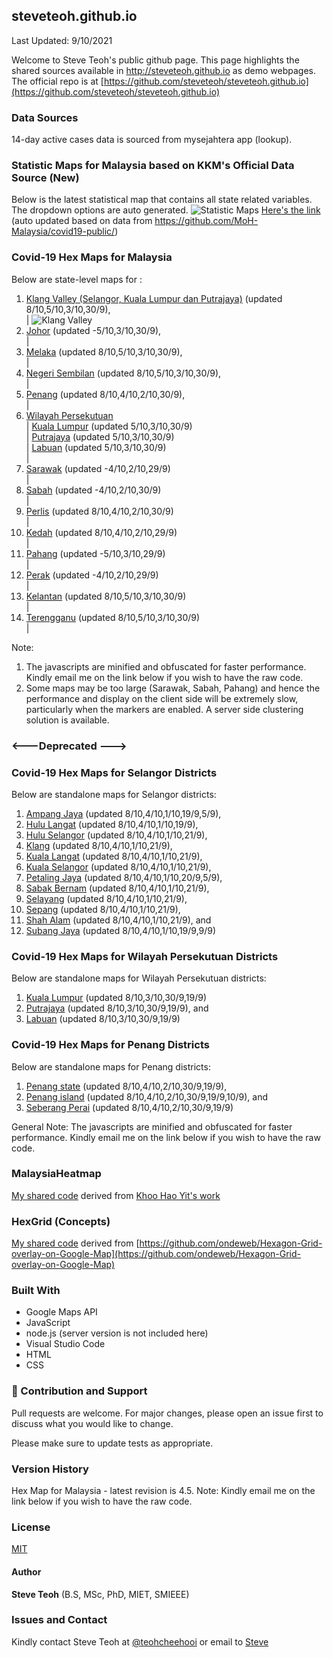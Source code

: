 ﻿## steveteoh.github.io
Last Updated: 9/10/2021

Welcome to Steve Teoh's public github page. This page highlights the shared sources available in http://steveteoh.github.io as demo webpages.
The official repo is at [https://github.com/steveteoh/steveteoh.github.io](https://github.com/steveteoh/steveteoh.github.io)

### Data Sources
14-day active cases data is sourced from mysejahtera app (lookup).

### Statistic Maps for Malaysia based on KKM's Official Data Source (New)
Below is the latest statistical map that contains all state related variables. The dropdown options are auto generated.
![Statistic Maps](https://steveteoh.github.io/img/statistics.png)
[Here's the link](https://steveteoh.github.io/Statistics/) (auto updated based on data from https://github.com/MoH-Malaysia/covid19-public/)

### Covid-19 Hex Maps for Malaysia
Below are state-level maps for : <br>

1. [Klang Valley (Selangor, Kuala Lumpur dan Putrajaya)](http://steveteoh.github.io/KlangValley/) (updated 8/10,5/10,3/10,30/9), <br> |  ![Klang Valley](https://steveteoh.github.io/img/klangvalley.png)
2. [Johor](http://steveteoh.github.io/Johor/) (updated -5/10,3/10,30/9), <br>        |
3. [Melaka](http://steveteoh.github.io/Melaka/) (updated 8/10,5/10,3/10,30/9), <br>  |
4. [Negeri Sembilan](http://steveteoh.github.io/NegeriSembilan/) (updated 8/10,5/10,3/10,30/9), <br>  |
5. [Penang](http://steveteoh.github.io/Penang/) (updated 8/10,4/10,2/10,30/9), <br>  |
6. [Wilayah Persekutuan](http://steveteoh.github.io/Wilayah/) <br>  |
   [Kuala Lumpur](http://steveteoh.github.io/KualaLumpur/) (updated 5/10,3/10,30/9) <br>  |
   [Putrajaya](http://steveteoh.github.io/Putrajaya/) (updated 5/10,3/10,30/9) <br>  |
   [Labuan](http://steveteoh.github.io/Labuan/) (updated 5/10,3/10,30/9) <br>  |
7. [Sarawak](http://steveteoh.github.io/Sarawak/) (updated -4/10,2/10,29/9) <br>  |
8. [Sabah](http://steveteoh.github.io/Sabah/) (updated -4/10,2/10,30/9) <br>  |
9. [Perlis](https://steveteoh.github.io/Perlis/) (updated 8/10,4/10,2/10,30/9) <br>  |
10. [Kedah](https://steveteoh.github.io/Kedah/) (updated 8/10,4/10,2/10,29/9) <br>  |
11. [Pahang](https://steveteoh.github.io/Pahang/) (updated -5/10,3/10,29/9) <br>  |
12. [Perak](https://steveteoh.github.io/Perak/) (updated -4/10,2/10,29/9) <br>  |
13. [Kelantan](https://steveteoh.github.io/Kelantan/) (updated 8/10,5/10,3/10,30/9) <br>  |
14. [Terengganu](https://steveteoh.github.io/Terengganu/) (updated 8/10,5/10,3/10,30/9) <br>  |

Note: 
1. The javascripts are minified and obfuscated for faster performance. Kindly email me on the link below if you wish to have the raw code. 
2. Some maps may be too large (Sarawak, Sabah, Pahang) and hence the performance and display on the client side will be extremely slow, particularly when the markers are enabled. 
   A server side clustering solution is available.

### <---Deprecated --->
### Covid-19 Hex Maps for Selangor Districts
Below are standalone maps for Selangor districts: <br>
1. [Ampang Jaya](http://steveteoh.github.io/AmpangJaya/) (updated 8/10,4/10,1/10,19/9,5/9), <br>
2. [Hulu Langat](http://steveteoh.github.io/HuluLangat/) (updated 8/10,4/10,1/10,19/9), <br>
3. [Hulu Selangor](http://steveteoh.github.io/HuluSelangor/) (updated 8/10,4/10,1/10,21/9), <br>
4. [Klang](http://steveteoh.github.io/Klang/) (updated 8/10,4/10,1/10,21/9), <br>
5. [Kuala Langat](http://steveteoh.github.io/KualaLangat/) (updated 8/10,4/10,1/10,21/9), <br>
6. [Kuala Selangor](http://steveteoh.github.io/KualaSelangor/) (updated 8/10,4/10,1/10,21/9), <br>
7. [Petaling Jaya](http://steveteoh.github.io/PetalingJaya/) (updated 8/10,4/10,1/10,20/9,5/9), <br>
8. [Sabak Bernam](http://steveteoh.github.io/SabakBernam) (updated 8/10,4/10,1/10,21/9), <br>
9. [Selayang](http://steveteoh.github.io/Selayang/) (updated 8/10,4/10,1/10,21/9), <br>
10. [Sepang](http://steveteoh.github.io/Sepang/) (updated 8/10,4/10,1/10,21/9), <br>
11. [Shah Alam](http://steveteoh.github.io/ShahAlam/) (updated 8/10,4/10,1/10,21/9), and  <br>
12. [Subang Jaya](http://steveteoh.github.io/SubangJaya/) (updated 8/10,4/10,1/10,19/9,9/9)<br>

### Covid-19 Hex Maps for Wilayah Persekutuan Districts
Below are standalone maps for Wilayah Persekutuan districts: <br>
1. [Kuala Lumpur](http://steveteoh.github.io/KualaLumpur) (updated 8/10,3/10,30/9,19/9)<br>
2. [Putrajaya](http://steveteoh.github.io/Putrajaya) (updated 8/10,3/10,30/9,19/9), and<br>
3. [Labuan](http://steveteoh.github.io/Labuan) (updated 8/10,3/10,30/9,19/9)<br>

### Covid-19 Hex Maps for Penang Districts
Below are standalone maps for Penang districts: <br>
1. [Penang state](http://steveteoh.github.io/Penang/index.html) (updated 8/10,4/10,2/10,30/9,19/9),  <br>
2. [Penang island](http://steveteoh.github.io/Penang/island.html) (updated 8/10,4/10,2/10,30/9,19/9,10/9), and  <br>
3. [Seberang Perai](http://steveteoh.github.io/Penang/perai.html) (updated 8/10,4/10,2/10,30/9,19/9) <br>

General Note: The javascripts are minified and obfuscated for faster performance. Kindly email me on the link below if you wish to have the raw code. 

### MalaysiaHeatmap
[My shared code](http://steveteoh.github.io/MalaysiaHeatMap) derived from [Khoo Hao Yit's work](https://github.com/KhooHaoYit/KhooHaoYit.github.io/tree/main/Covid19%20Malaysia%20Heatmap)

### HexGrid (Concepts)
[My shared code](http://steveteoh.github.io/HexGrid) derived from [https://github.com/ondeweb/Hexagon-Grid-overlay-on-Google-Map](https://github.com/ondeweb/Hexagon-Grid-overlay-on-Google-Map) 

### Built With

- Google Maps API
- JavaScript
- node.js (server version is not included here)
- Visual Studio Code
- HTML
- CSS

### 🤝 Contribution and Support
Pull requests are welcome. For major changes, please open an issue first to discuss what you would like to change.

Please make sure to update tests as appropriate.

### Version History
Hex Map for Malaysia - latest revision is 4.5.
Note: Kindly email me on the link below if you wish to have the raw code. 

### License
[MIT](https://steveteoh.github.io/LICENSE)

#### Author
**Steve Teoh** (B.S, MSc, PhD, MIET, SMIEEE)

### Issues and Contact
Kindly contact Steve Teoh at [@teohcheehooi](https://twitter.com/teohcheehooi) or email to [Steve](mailto:chteoh@1utar.my?subject=Map "Map")
